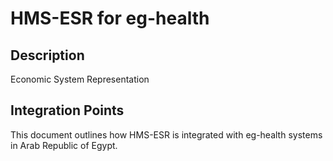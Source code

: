 # HMS-ESR for eg-health

## Description

Economic System Representation

## Integration Points

This document outlines how HMS-ESR is integrated with eg-health systems in Arab Republic of Egypt.

